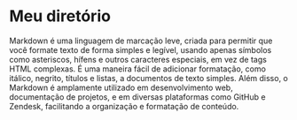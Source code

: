 # Meu diretório

Markdown é uma linguagem de marcação leve, criada para permitir que você formate texto de forma simples e legível, usando apenas símbolos como asteriscos, hífens e outros caracteres especiais, em vez de tags HTML complexas. É uma maneira fácil de adicionar formatação, como itálico, negrito, títulos e listas, a documentos de texto simples. 
 Além disso, o Markdown é amplamente utilizado em desenvolvimento web, documentação de projetos, e em diversas plataformas como GitHub e Zendesk, facilitando a organização e formatação de conteúdo. 
